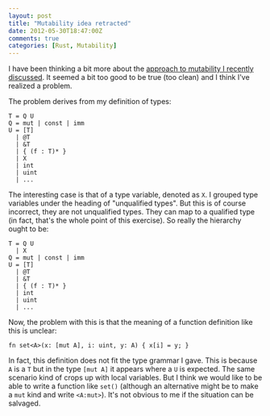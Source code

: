 ```yaml
---
layout: post
title: "Mutability idea retracted"
date: 2012-05-30T18:47:00Z
comments: true
categories: [Rust, Mutability]
---
```


I have been thinking a bit more about the
[approach to mutability I recently discussed][mut].  It seemed a bit
too good to be true (too clean) and I think I've realized a problem.

[mut]: blog/2012/05/28/moving-mutability-into-the-type/

The problem derives from my definition of types:

    T = Q U
    Q = mut | const | imm
    U = [T]
      | @T
      | &T
      | { (f : T)* }
      | X
      | int
      | uint
      | ...

The interesting case is that of a type variable, denoted as `X`.  I
grouped type variables under the heading of "unqualified types".  But
this is of course incorrect, they are not unqualified types.  They can
map to a qualified type (in fact, that's the whole point of this
exercise).  So really the hierarchy ought to be:

    T = Q U
      | X
    Q = mut | const | imm
    U = [T]
      | @T
      | &T
      | { (f : T)* }
      | int
      | uint
      | ...
      
Now, the problem with this is that the meaning of a function
definition like this is unclear:

    fn set<A>(x: [mut A], i: uint, y: A) { x[i] = y; }
    
In fact, this definition does not fit the type grammar I gave.  This
is because `A` is a `T` but in the type `[mut A]` it appears where a
`U` is expected.  The same scenario kind of crops up with local
variables.  But I think we would like to be able to write a function
like `set()` (although an alternative might be to make a `mut` kind
and write `<A:mut>`).  It's not obvious to me if the situation can be
salvaged.
